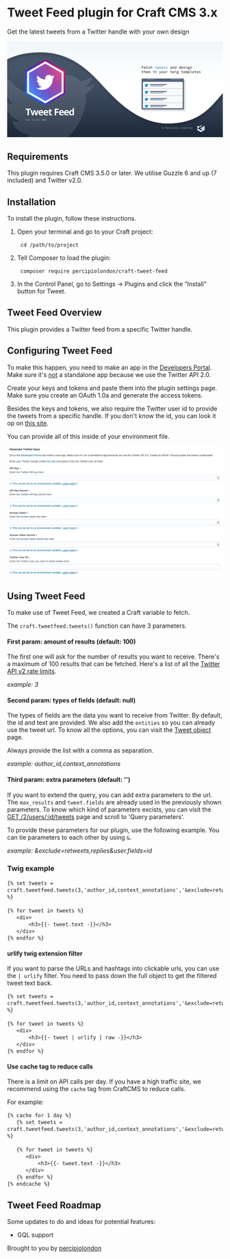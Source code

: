 # Tweet Feed plugin for Craft CMS 3.x

Get the latest tweets from a Twitter handle with your own design

![Screenshot](resources/img/plugin-logo.png)

## Requirements

This plugin requires Craft CMS 3.5.0 or later. We utilise Guzzle 6 and up (7 included) and Twitter v2.0.

## Installation

To install the plugin, follow these instructions.

1. Open your terminal and go to your Craft project:

        cd /path/to/project

2. Tell Composer to load the plugin:

        composer require percipiolondon/craft-tweet-feed

3. In the Control Panel, go to Settings → Plugins and click the “Install” button for Tweet.

## Tweet Feed Overview

This plugin provides a Twitter feed from a specific Twitter handle. 

## Configuring Tweet Feed

To make this happen, you need to make an app in the <a href="https://developer.twitter.com/en/portal/dashboard" target="_blank">Developers Portal</a>. Make sure it's <u>not</u> a standalone app because we use the Twitter API 2.0.

Create your keys and tokens and paste them into the plugin settings page. Make sure you create an OAuth 1.0a and generate the access tokens.

Besides the keys and tokens, we also require the Twitter user id to provide the tweets from a specific handle. If you don't know the id, you can look it op on <a href="https://codeofaninja.com/tools/find-twitter-id/" target="_blank">this site</a>.

You can provide all of this inside of your environment file.

![Screenshot](resources/img/settings.png)

## Using Tweet Feed

To make use of  Tweet Feed, we created a Craft variable to fetch.

The `craft.tweetfeed.tweets()` function can have 3 parameters. 

#### First param: amount of results (default: 100)
The first one will ask for the number of results you want to receive. There's a maximum of 100 results that can be fetched. Here's a list of all the <a href="https://developer.twitter.com/en/docs/twitter-api/rate-limits" target="_blank">Twitter API v2 rate limits</a>.

<i>example: 3</i>

#### Second param: types of fields (default: null)
The types of fields are the data you want to receive from Twitter. By default, the id and text are provided. We also add the `entities` so you can already use the tweet url. To know all the options, you can visit the <a href="https://developer.twitter.com/en/docs/twitter-api/data-dictionary/object-model/tweet" target="_blank">Tweet object</a> page.

Always provide the list with a comma as separation.

<i>example: author_id,context_annotations</i>

#### Third param: extra parameters (default: '')
If you want to extend the query, you can add extra parameters to the url. The `max_results` and `tweet.fields` are already used in the previously shown parameters. To know which kind of parameters excists, you can visit the <a href="https://developer.twitter.com/en/docs/twitter-api/tweets/timelines/api-reference/get-users-id-tweets" target="_blank">GET /2/users/:id/tweets</a> page and scroll to 'Query parameters'.

To provide these parameters for our plugin, use the following example. You can tie parameters to each other by using `&`.

<i>example: &exclude=retweets,replies&user.fields=id</i>

### Twig example
```
{% set tweets = craft.tweetfeed.tweets(3,'author_id,context_annotations','&exclude=retweets,replies&user.fields=id') %}

{% for tweet in tweets %}
   <div>
       <h3>{{- tweet.text -}}</h3>
   </div>
{% endfor %}
```

#### urlify twig extension filter
If you want to parse the URLs and hashtags into clickable urls, you can use the `| urlify` filter. You need to pass down the full object to get the filtered tweet text back.
```
{% set tweets = craft.tweetfeed.tweets(3,'author_id,context_annotations','&exclude=retweets,replies&user.fields=id') %}

{% for tweet in tweets %}
   <div>
       <h3>{{- tweet | urlify | raw -}}</h3>
   </div>
{% endfor %}
```

#### Use cache tag to reduce calls
There is a limit on API calls per day. If you have a high traffic site, we recommend using the `cache` tag from CraftCMS to reduce calls.

For example:
```
{% cache for 1 day %}
   {% set tweets = craft.tweetfeed.tweets(3,'author_id,context_annotations','&exclude=retweets,replies&user.fields=id') %}
   
   {% for tweet in tweets %}
      <div>
          <h3>{{- tweet.text -}}</h3>
      </div>
   {% endfor %}
{% endcache %}
```

## Tweet Feed Roadmap

Some updates to do and ideas for potential features:

* GQL support

Brought to you by [percipiolondon](https://percipio.london)
